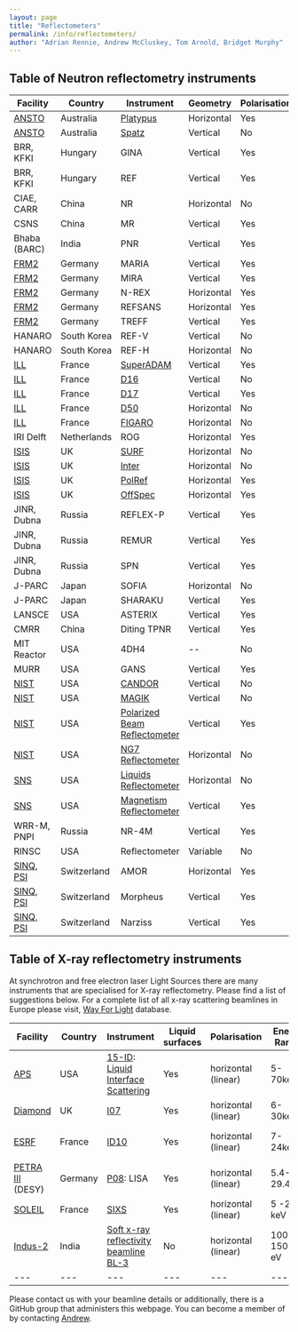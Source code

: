 ```yaml
---
layout: page
title: "Reflectometers"
permalink: /info/reflectometers/
author: "Adrian Rennie, Andrew McCluskey, Tom Arnold, Bridget Murphy"
---
```


## Table of Neutron reflectometry instruments

| Facility | Country | Instrument | Geometry | Polarisation | ToF |
| --- | --- | --- | --- | --- | --- | 
| [ANSTO](https://www.ansto.gov.au/user-access/instruments/neutron-scattering-instruments) | Australia | [Platypus](https://www.ansto.gov.au/user-access/instruments/neutron-scattering-instruments/platypus-neutron-reflectometer) | Horizontal | Yes | Yes |
| [ANSTO](https://www.ansto.gov.au/user-access/instruments/neutron-scattering-instruments) | Australia | [Spatz](https://www.ansto.gov.au/user-access/instruments/neutron-scattering-instruments/spatz-neutron-reflectometer) | Vertical | No | Yes |
| BRR, KFKI | Hungary | GINA | Vertical | Yes | No |
| BRR, KFKI | Hungary | REF | Vertical | Yes | No |
| CIAE, CARR | China | NR | Horizontal | No | No |
| CSNS | China | MR | Vertical | Yes | Yes | 
| Bhaba (BARC) | India | PNR | Vertical | Yes | No | 
| [FRM2](https://www.frm2.tum.de/en/home/) | Germany | MARIA | Vertical | Yes | No |
| [FRM2](https://www.frm2.tum.de/en/home/) | Germany | MIRA | Vertical | Yes | No | 
| [FRM2](https://www.frm2.tum.de/en/home/) | Germany | N-REX | Horizontal | Yes | No | 
| [FRM2](https://www.frm2.tum.de/en/home/) | Germany | REFSANS | Horizontal | Yes | Yes | 
| [FRM2](https://www.frm2.tum.de/en/home/) | Germany | TREFF | Vertical | Yes | No |
| HANARO | South Korea | REF-V | Vertical | No | No | 
| HANARO | South Korea | REF-H | Horizontal | No | No | 
| [ILL](https://www.ill.eu/) | France | [SuperADAM](https://www.ill.eu/users/instruments/instruments-list/superadam/description/instrument-layout/) | Vertical | Yes | No | 
| [ILL](https://www.ill.eu/) | France | [D16](https://www.ill.eu/users/instruments/instruments-list/d16/description/instrument-layout/) | Vertical | No | No | 
| [ILL](https://www.ill.eu/) | France | [D17](https://www.ill.eu/users/instruments/instruments-list/d17/description/instrument-layout/) | Vertical | Yes | Yes | 
| [ILL](https://www.ill.eu/) | France | [D50](https://www.ill.eu/users/instruments/instruments-list/d50/description/instrument-layout/) | Horizontal | No | No | 
| [ILL](https://www.ill.eu/) | France | [FIGARO](https://www.ill.eu/users/instruments/instruments-list/figaro/description/instrument-layout/) | Horizontal | No | Yes | 
| IRI Delft | Netherlands | ROG | Horizontal | Yes | Yes |
| [ISIS](https://www.isis.stfc.ac.uk/) | UK | [SURF](https://www.isis.stfc.ac.uk/Pages/surf.aspx) | Horizontal | No | Yes | 
| [ISIS](https://www.isis.stfc.ac.uk/) | UK | [Inter](https://www.isis.stfc.ac.uk/Pages/inter.aspx) | Horizontal | No | Yes |
| [ISIS](https://www.isis.stfc.ac.uk/) | UK | [PolRef](https://www.isis.stfc.ac.uk/Pages/ploref.aspx) | Horizontal | Yes | Yes |
| [ISIS](https://www.isis.stfc.ac.uk/) | UK | [OffSpec](https://www.isis.stfc.ac.uk/Pages/offspec.aspx) | Horizontal | Yes | Yes |
| JINR, Dubna | Russia | REFLEX-P | Vertical | Yes | Yes |
| JINR, Dubna | Russia | REMUR | Vertical | Yes | Yes |
| JINR, Dubna | Russia | SPN | Vertical | Yes | Yes |
| J-PARC | Japan | SOFIA | Horizontal | No | Yes | 
| J-PARC | Japan | SHARAKU | Vertical | Yes | Yes |
| LANSCE | USA | ASTERIX | Vertical | Yes | Yes |
| CMRR | China | Diting TPNR | Vertical | Yes | Yes |
| MIT Reactor | USA | 4DH4 | -- | No | Yes | 
| MURR | USA | GANS | Vertical | Yes | No | 
| [NIST](https://www.nist.gov/ncnr/neutron-instruments/reflectometry) | USA | [CANDOR](https://www.nist.gov/ncnr/chrns-candor-white-beam-reflectometer) | Vertical | No | No | 
| [NIST](https://www.nist.gov/ncnr/neutron-instruments/reflectometry) | USA | [MAGIK](https://www.nist.gov/ncnr/magik-reflectometer) | Vertical | No | No | 
| [NIST](https://www.nist.gov/ncnr/neutron-instruments/reflectometry) | USA | [Polarized Beam Reflectometer](https://www.nist.gov/ncnr/polarized-beam-reflectometer) | Vertical | Yes | No | 
| [NIST](https://www.nist.gov/ncnr/neutron-instruments/reflectometry) | USA | [NG7 Reflectometer](https://www.nist.gov/ncnr/ng7-horizontal-neutron-reflectometer) | Horizontal | No | No |
| [SNS](https://neutrons.ornl.gov/) | USA | [Liquids Reflectometer](https://neutrons.ornl.gov/lr) | Horizontal | No | Yes | 
| [SNS](https://neutrons.ornl.gov/) | USA | [Magnetism Reflectometer](https://neutrons.ornl.gov/mr) | Vertical | Yes | Yes | 
| WRR-M, PNPI | Russia | NR-4M | Vertical | Yes | Yes |
| RINSC | USA | Reflectometer | Variable | No | Yes |
| [SINQ, PSI](https://www.psi.ch/en/sinq) | Switzerland | AMOR | Horizontal | Yes | Yes |
| [SINQ, PSI](https://www.psi.ch/en/sinq) | Switzerland | Morpheus | Vertical | Yes | No |
| [SINQ, PSI](https://www.psi.ch/en/sinq) | Switzerland | Narziss | Vertical | Yes | No |


## Table of X-ray reflectometry instruments

At synchrotron and free electron laser Light Sources there are many instruments that are specialised for X-ray reflectometry. Please find a list of suggestions below. For a complete list of all x-ray scattering beamlines in Europe please visit, [Way For Light](https://www.wayforlight.eu/en/catalogue?Techniques=1394) database.

| Facility | Country | Instrument | Liquid surfaces | Polarisation | Energy Range | Other techniques | 
| --- | --- | --- | --- | --- | --- | --- | 
| [APS](https://www.aps.anl.gov/) | USA | [15-ID](https://chemmatcars.uchicago.edu/): [Liquid Interface Scattering](https://chemmatcars.uchicago.edu/experimental-facility/experimental-techniques/liquid-surface-x-ray-scattering/)  | Yes | horizontal (linear) | 5-70keV | GID, GISAXS & more |  
| [Diamond](https://www.diamond.ac.uk) | UK | [I07](https://www.diamond.ac.uk/Instruments/Structures-and-Surfaces/I07) | Yes | horizontal (linear) | 6-30keV | GID, GISAXS |  
| [ESRF](https://www.esrf.eu/) | France | [ID10](https://www.esrf.eu/UsersAndScience/Experiments/CBS/ID10) | Yes |horizontal (linear) | 7-24keV | GID, GISAXS & more |    
| [PETRA III](https://photon-science.desy.de/facilities/petra_iii/index_eng.html) (DESY) | Germany | [P08](https://photon-science.desy.de/facilities/petra_iii/beamlines/p08_highres_diffraction/index_eng.html): LISA | Yes | horizontal (linear) | 5.4-29.4keV | GID, GISAXS & more | 
| [SOLEIL](https://www.synchrotron-soleil.fr/en)| France |[SIXS](https://www.synchrotron-soleil.fr/en/beamlines/sixs) | Yes | horizontal (linear) | 5 -20 keV | XRD, GID,.. | 
| [Indus-2](https://www.rrcat.gov.in/technology/accel/indus2.html) |India | [Soft x-ray reflectivity beamline BL-3](https://www.rrcat.gov.in/technology/accel/srul/beamlines/softxray.html) | No | horizontal (linear) | 100-1500 eV | TEY | 
| --- | --- | --- | --- | --- | --- | --- | 

Please contact us with your beamline details or additionally, there is a GitHub group that administers this webpage. You can become a member of by contacting [Andrew](mailto:andrew.mccluskey@diamond.ac.uk).
